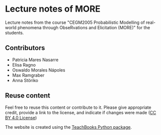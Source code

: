 # Lecture notes of MORE

Lecture notes from the course "CEGM2005 Probabilistic Modelling of real-world phenomena through ObseRvations and Elicitation (MORE)" for the students.

## Contributors
- Patricia Mares Nasarre
- Elisa Ragno
- Oswaldo Morales Nápoles
- Max Ramgraber
- Anna Störiko

## Reuse content
Feel free to reuse this content or contribute to it. Please give appropriate credit, provide a link to the license, and indicate if changes were made ([CC BY 4.0 License](https://creativecommons.org/licenses/by/4.0/))

The website is created using the [TeachBooks Python package](https://github.com/TeachBooks/TeachBooks).
